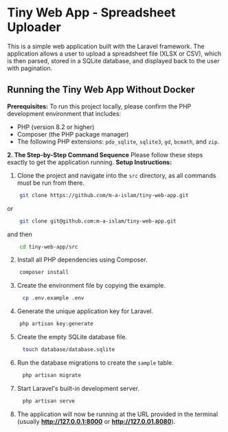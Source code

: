 # Tiny Web App - Spreadsheet Uploader

This is a simple web application built with the Laravel framework. The application allows a user to upload a spreadsheet file (XLSX or CSV), which is then parsed, stored in a SQLite database, and displayed back to the user with pagination.

## Running the Tiny Web App Without Docker

**Prerequisites:**
To run this project locally, please confirm the PHP development environment that includes:
 -   PHP (version 8.2 or higher)
 -   Composer (the PHP package manager)
 -   The following PHP extensions: `pdo_sqlite`, `sqlite3`, `gd`, `bcmath`, and `zip`.

**2. The Step-by-Step Command Sequence**
Please follow these steps exactly to get the application running.
**Setup Instructions:**

1. Clone the project and navigate into the `src` directory, as all commands must be run from there.
```bash
    git clone https://github.com/m-a-islam/tiny-web-app.git
```
or
```bash
    git clone git@github.com:m-a-islam/tiny-web-app.git
```
and then
```bash
    cd tiny-web-app/src
```

2. Install all PHP dependencies using Composer.
```bash
    composer install
```
3. Create the environment file by copying the example.
```bash
     cp .env.example .env
```
4. Generate the unique application key for Laravel.
```bash
    php artisan key:generate
```
5. Create the empty SQLite database file.
```bash
     touch database/database.sqlite
```
6. Run the database migrations to create the `sample` table.
```bash
     php artisan migrate
```
7. Start Laravel's built-in development server.
```bash
     php artisan serve
```
8. The application will now be running at the URL provided in the terminal (usually **http://127.0.0.1:8000** or **http://127.0.01.8080**).
